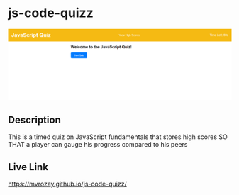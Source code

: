 # js-code-quizz

![screenshot](screenshot.png)

## Description

This is a timed quiz on JavaScript fundamentals that stores high scores
SO THAT a player can gauge his progress compared to his peers

## Live Link

https://mvrozay.github.io/js-code-quizz/
